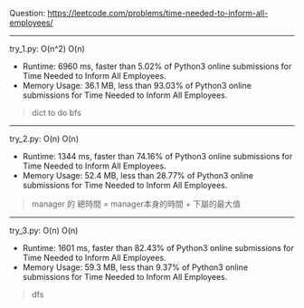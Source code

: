 Question: https://leetcode.com/problems/time-needed-to-inform-all-employees/

---

try_1.py: O(n^2) O(n)

* Runtime: 6960 ms, faster than 5.02% of Python3 online submissions for Time Needed to Inform All Employees.
* Memory Usage: 36.1 MB, less than 93.03% of Python3 online submissions for Time Needed to Inform All Employees.

> dict to do bfs

---

try_2.py: O(n) O(n)

* Runtime: 1344 ms, faster than 74.16% of Python3 online submissions for Time Needed to Inform All Employees.
* Memory Usage: 52.4 MB, less than 28.77% of Python3 online submissions for Time Needed to Inform All Employees.

> manager 的 總時間 = manager本身的時間 + 下屬的最大值

---

try_3.py: O(n) O(n)

* Runtime: 1601 ms, faster than 82.43% of Python3 online submissions for Time Needed to Inform All Employees.
* Memory Usage: 59.3 MB, less than 9.37% of Python3 online submissions for Time Needed to Inform All Employees.

> dfs
